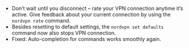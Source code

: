 * Don’t wait until you disconnect – rate your VPN connection anytime it’s active. Give feedback about your current connection by using the `nordvpn rate` command.
* Besides resetting to default settings, the `nordvpn set defaults` command now also stops VPN connection.
* Fixed: Auto-completion for commands works smoothly again.
